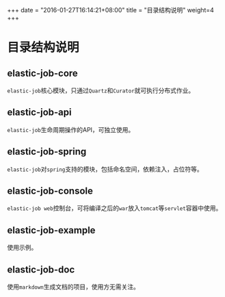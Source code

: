 +++
date = "2016-01-27T16:14:21+08:00"
title = "目录结构说明"
weight=4
+++

# 目录结构说明

## elastic-job-core

`elastic-job`核心模块，只通过`Quartz`和`Curator`就可执行分布式作业。

## elastic-job-api

`elastic-job`生命周期操作的API，可独立使用。

## elastic-job-spring

`elastic-job`对`spring`支持的模块，包括命名空间，依赖注入，占位符等。

## elastic-job-console

`elastic-job web`控制台，可将编译之后的`war`放入`tomcat`等`servlet`容器中使用。

## elastic-job-example

使用示例。

## elastic-job-doc

使用`markdown`生成文档的项目，使用方无需关注。
